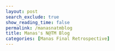 ```yaml
---
layout: post 
search_exclude: true
show_reading_time: false
permalink: /manasnatmblog
title: Manas's N@TM Blog
categories: [Manas Final Retrospective]
---
```


